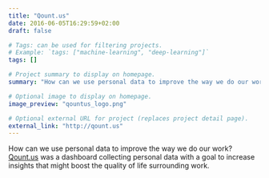 ```yaml
---
title: "Qount.us"
date: 2016-06-05T16:29:59+02:00
draft: false

# Tags: can be used for filtering projects.
# Example: `tags: ["machine-learning", "deep-learning"]`
tags: []

# Project summary to display on homepage.
summary: "How can we use personal data to improve the way we do our work? Qount.us was a dashboard collecting personal data with a goal to increase insights that might boost the quality of life surrounding work."

# Optional image to display on homepage.
image_preview: "qountus_logo.png"

# Optional external URL for project (replaces project detail page).
external_link: "http://qount.us"
---
```


How can we use personal data to improve the way we do our work? [Qount.us](http://qount.us) was a dashboard collecting personal data with a goal to increase insights that might boost the quality of life surrounding work.